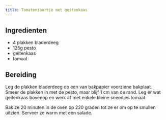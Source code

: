 ```yaml
---
title: Tomatentaartje met geitenkaas
---
```


##  Ingredienten 
* 4 plakken bladerdeeg
* 125g pesto
* geitenkaas
* tomaat

##  Bereiding 
Leg de plakken bladerdeeg op een van bakpapier voorziene bakplaat. Smeer de plakken in met de pesto, maar blijf 1 cm van de rand. Leg er wat geitenkaas bovenop en werk af met enkele kleine sneedjes tomaat.

Bak ze 20 minuten in de oven op 220 graden tot ze er om op te smullen uitzien. Serveer ze warm met een salade.


